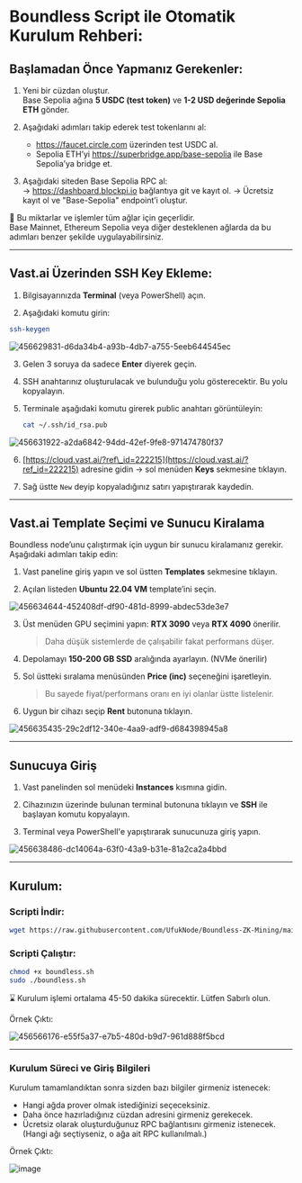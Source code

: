 # Boundless Script ile Otomatik Kurulum Rehberi:

## Başlamadan Önce Yapmanız Gerekenler:

1. Yeni bir cüzdan oluştur.  
   Base Sepolia ağına **5 USDC (test token)** ve **1-2 USD değerinde Sepolia ETH** gönder.

2. Aşağıdaki adımları takip ederek test tokenlarını al:

   - https://faucet.circle.com üzerinden test USDC al.  
   - Sepolia ETH’yi https://superbridge.app/base-sepolia ile Base Sepolia’ya bridge et.

3. Aşağıdaki siteden Base Sepolia RPC al:  
   → https://dashboard.blockpi.io bağlantıya git ve kayıt ol.
   → Ücretsiz kayıt ol ve "Base-Sepolia" endpoint’i oluştur.  

📌 Bu miktarlar ve işlemler tüm ağlar için geçerlidir.  
Base Mainnet, Ethereum Sepolia veya diğer desteklenen ağlarda da bu adımları benzer şekilde uygulayabilirsiniz.

---

## Vast.ai Üzerinden SSH Key Ekleme:

1. Bilgisayarınızda **Terminal** (veya PowerShell) açın.

2. Aşağıdaki komutu girin:

```bash
ssh-keygen
```

![456629831-d6da34b4-a93b-4db7-a755-5eeb644545ec](https://github.com/user-attachments/assets/9fa93642-343f-43d0-bd62-33e01303fbdd)


3. Gelen 3 soruya da sadece **Enter** diyerek geçin.

4. SSH anahtarınız oluşturulacak ve bulunduğu yolu gösterecektir. Bu yolu kopyalayın.

5. Terminale aşağıdaki komutu girerek public anahtarı görüntüleyin:

   ```bash
   cat ~/.ssh/id_rsa.pub
   ```
![456631922-a2da6842-94dd-42ef-9fe8-971474780f37](https://github.com/user-attachments/assets/4a532bab-83e9-4674-ad5c-4a9a5fdcb7ba)

6. [https://cloud.vast.ai/?ref\_id=222215](https://cloud.vast.ai/?ref_id=222215) adresine gidin → sol menüden **Keys** sekmesine tıklayın.

7. Sağ üstte `New` deyip kopyaladığınız satırı yapıştırarak kaydedin.


---

## Vast.ai Template Seçimi ve Sunucu Kiralama

Boundless node’unu çalıştırmak için uygun bir sunucu kiralamanız gerekir. Aşağıdaki adımları takip edin:

1. Vast paneline giriş yapın ve sol üstten **Templates** sekmesine tıklayın.

2. Açılan listeden **Ubuntu 22.04 VM** template’ini seçin.

![456634644-452408df-df90-481d-8999-abdec53de3e7](https://github.com/user-attachments/assets/25523cf4-4c98-4a3c-b740-6b411b00320c)

3. Üst menüden GPU seçimini yapın: **RTX 3090** veya **RTX 4090** önerilir.

   > Daha düşük sistemlerde de çalışabilir fakat performans düşer.

4. Depolamayı **150-200 GB SSD** aralığında ayarlayın. (NVMe önerilir)

5. Sol üstteki sıralama menüsünden **Price (inc)** seçeneğini işaretleyin.

   > Bu sayede fiyat/performans oranı en iyi olanlar üstte listelenir.

6. Uygun bir cihazı seçip **Rent** butonuna tıklayın.

![456635435-29c2df12-340e-4aa9-adf9-d684398945a8](https://github.com/user-attachments/assets/edba704c-dca1-4cef-9ff7-cb62c98acdff)

---

## Sunucuya Giriş

1. Vast panelinden sol menüdeki **Instances** kısmına gidin.

2. Cihazınızın üzerinde bulunan terminal butonuna tıklayın ve **SSH** ile başlayan komutu kopyalayın.

3. Terminal veya PowerShell'e yapıştırarak sunucunuza giriş yapın.

![456638486-dc14064a-63f0-43a9-b31e-81a2ca2a4bbd](https://github.com/user-attachments/assets/6e1d6649-c4a0-4e2e-99e5-2a8285307fc1)

---

## Kurulum:

### Scripti İndir:

```bash
wget https://raw.githubusercontent.com/UfukNode/Boundless-ZK-Mining/main/boundless.sh
```

### Scripti Çalıştır:

```bash
chmod +x boundless.sh
sudo ./boundless.sh
```

⌛️ Kurulum işlemi ortalama 45-50 dakika sürecektir. Lütfen Sabırlı olun.

Örnek Çıktı:

![456566176-e55f5a37-e7b5-480d-b9d7-961d888f5bcd](https://github.com/user-attachments/assets/6607eac0-27ef-4f68-92ad-bc52c1f1c129)

---

### Kurulum Süreci ve Giriş Bilgileri

Kurulum tamamlandıktan sonra sizden bazı bilgiler girmeniz istenecek:

- Hangi ağda prover olmak istediğinizi seçeceksiniz.
- Daha önce hazırladığınız cüzdan adresini girmeniz gerekecek.
- Ücretsiz olarak oluşturduğunuz RPC bağlantısını girmeniz istenecek.
(Hangi ağı seçtiyseniz, o ağa ait RPC kullanılmalı.)

Örnek Çıktı:

![image](https://github.com/user-attachments/assets/7c0aec1e-4d9f-433b-b21b-588ced4def85)
